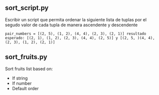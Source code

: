 ## sort_script.py

Escribir un script que permita ordenar la siguiente lista de tuplas por el segudo valor de cada tupla
de manera ascendente y descendente

`pair_numbers = [(2, 5), (1, 2), (4, 4), (2, 3), (2, 1)]
resultado esperado: [(2, 1), (1, 2), (2, 3), (4, 4), (2, 5)]
y [(2, 5, )(4, 4), (2, 3), (1, 2), (2, 1)]`


## sort_fruits.py

Sort fruits list based on: 
- If string 
- If number
- Default order